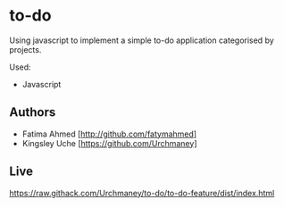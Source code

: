 # to-do
Using javascript to implement a simple to-do application categorised by projects.

Used:
- Javascript

## Authors

- Fatima Ahmed [http://github.com/fatymahmed]
- Kingsley Uche [https://github.com/Urchmaney]

## Live
https://raw.githack.com/Urchmaney/to-do/to-do-feature/dist/index.html